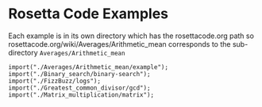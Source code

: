 # Rosetta Code Examples

Each example is in its own directory which has the rosettacode.org path so
rosettacode.org/wiki/Averages/Arithmetic_mean corresponds to the
sub-directory `Averages/Arithmetic_mean`

    import("./Averages/Arithmetic_mean/example");
    import("./Binary_search/binary-search");
    import("./FizzBuzz/logs");
    import("./Greatest_common_divisor/gcd");
    import("./Matrix_multiplication/matrix");
